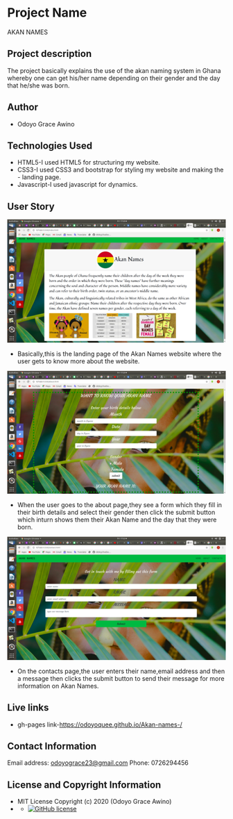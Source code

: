 # Project Name
AKAN NAMES
## Project description
The project basically explains the use of the akan naming system in Ghana whereby one can get his/her name depending on their gender and the day that he/she was born.
## Author
- Odoyo Grace Awino
## Technologies Used
- HTML5-I used HTML5 for structuring my website.
- CSS3-I used CSS3 and bootstrap for styling my website and making the - landing page.
- Javascript-I used javascript for dynamics.
## User Story
<img src="images/home.png">

- Basically,this is the landing page of the Akan Names website where the user gets to know more about the website.

<img src="images/about.png">

-   When the user goes to the about page,they see a form which they fill in their birth details and select their gender then click the submit button which inturn shows them their Akan Name and the day that they were born.

<img src="images/contacts.png">

- On the contacts page,the user enters their name,email address and then a message then clicks the submit button to send their message for more information on Akan Names.

## Live links
 - gh-pages link-https://odoyoquee.github.io/Akan-names-/

 ## Contact Information
 Email address: odoyograce23@gmail.com
 Phone: 0726294456

 ## License and Copyright Information
  - MIT License Copyright (c) 2020 (Odoyo Grace Awino)
 - - [![GitHub license](https://img.shields.io/github/license/Naereen/StrapDown.js.svg)](https://github.com/Naereen/StrapDown.js/blob/master/LICENSE)





